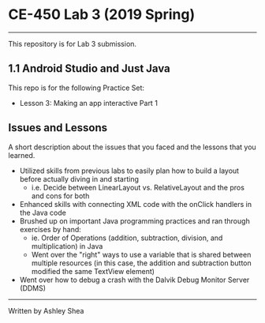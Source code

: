 # CE-450 Lab 3 (2019 Spring)
---
This repository is for Lab 3 submission.
 
## 1.1 Android Studio and Just Java
 
This repo is for the following Practice Set:
- Lesson 3: Making an app interactive Part 1
 
## Issues and Lessons
 
A short description about the issues that you faced and the lessons that you learned.
 
- Utilized skills from previous labs to easily plan how to build a layout before actually diving in and starting
  * i.e. Decide between LinearLayout vs. RelativeLayout and the pros and cons for both
- Enhanced skills with connecting XML code with the onClick handlers in the Java code
- Brushed up on important Java programming practices and ran through exercises by hand:
  * ie. Order of Operations (addition, subtraction, division, and multiplication) in Java 
  * Went over the "right" ways to use a variable that is shared between multiple resources (in this case, the addition and subtraction button modified the same TextView element)
- Went over how to debug a crash with the Dalvik Debug Monitor Server (DDMS)
 
---
Written by Ashley Shea
